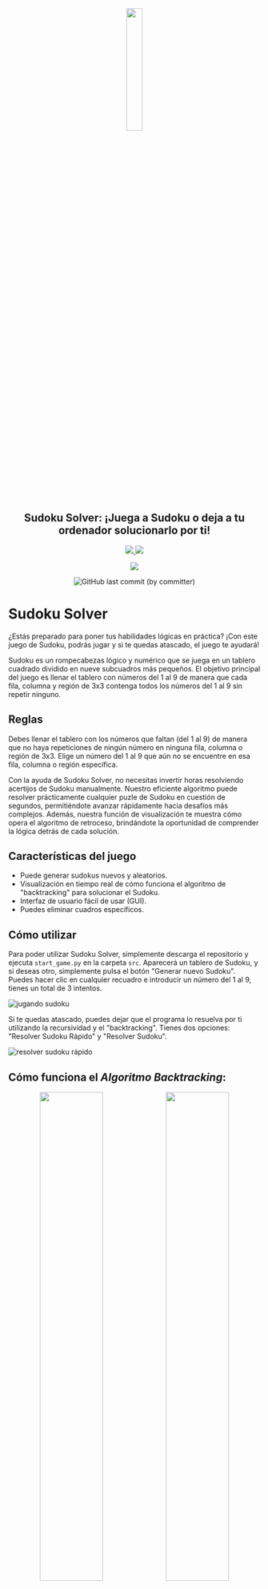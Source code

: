 <div align="center">
    <img width="25%" src="https://github.com/rconnolly2/Juego_Sudoku_Backtracking/blob/main/img/logo_high_res.png?raw=true">
    <h2>Sudoku Solver: ¡Juega a Sudoku o deja a tu ordenador solucionarlo por ti!</h2>
</div>

<div align="center">
    <a href="https://github.com/rconnolly2/Juego_Sudoku_Backtracking/blob/main/LICENSE">
      <img src="https://img.shields.io/badge/license-MIT-informational">
    </a>
    <a href="https://www.python.org/">
    	<img src="https://img.shields.io/badge/python-v3.11.1-informational">
    </a>
</div>

<p align="center">
	<img src="http://ForTheBadge.com/images/badges/made-with-python.svg">
</p>
<div align="center">
	<img alt="GitHub last commit (by committer)" src="https://img.shields.io/github/last-commit/rconnolly2/Juego_Sudoku_Backtracking">
</div>

# Sudoku Solver

¿Estás preparado para poner tus habilidades lógicas en práctica? ¡Con este juego de Sudoku, podrás jugar y si te quedas atascado, el juego te ayudará!

Sudoku es un rompecabezas lógico y numérico que se juega en un tablero cuadrado dividido en nueve subcuadros más pequeños. El objetivo principal del juego es llenar el tablero con números del 1 al 9 de manera que cada fila, columna y región de 3x3 contenga todos los números del 1 al 9 sin repetir ninguno.

## Reglas
Debes llenar el tablero con los números que faltan (del 1 al 9) de manera que no haya repeticiones de ningún número en ninguna fila, columna o región de 3x3. Elige un número del 1 al 9 que aún no se encuentre en esa fila, columna o región específica.

Con la ayuda de Sudoku Solver, no necesitas invertir horas resolviendo acertijos de Sudoku manualmente. Nuestro eficiente algoritmo puede resolver prácticamente cualquier puzle de Sudoku en cuestión de segundos, permitiéndote avanzar rápidamente hacia desafíos más complejos. Además, nuestra función de visualización te muestra cómo opera el algoritmo de retroceso, brindándote la oportunidad de comprender la lógica detrás de cada solución.

## Características del juego

- Puede generar sudokus nuevos y aleatorios.
- Visualización en tiempo real de cómo funciona el algoritmo de "backtracking" para solucionar el Sudoku.
- Interfaz de usuario fácil de usar (GUI).
- Puedes eliminar cuadros específicos.

## Cómo utilizar

Para poder utilizar Sudoku Solver, simplemente descarga el repositorio y ejecuta `start_game.py` en la carpeta `src`. Aparecerá un tablero de Sudoku, y si deseas otro, simplemente pulsa el botón "Generar nuevo Sudoku". Puedes hacer clic en cualquier recuadro e introducir un número del 1 al 9, tienes un total de 3 intentos.

![jugando sudoku](https://github.com/rconnolly2/Juego_Sudoku_Backtracking/blob/main/img/guia.gif?raw=true)

Si te quedas atascado, puedes dejar que el programa lo resuelva por ti utilizando la recursividad y el "backtracking". Tienes dos opciones: "Resolver Sudoku Rápido" y "Resolver Sudoku".

![resolver sudoku rápido](https://github.com/rconnolly2/Juego_Sudoku_Backtracking/blob/main/img/resolver_sudoku_rapido.gif?raw=true)

## Cómo funciona el **_Algoritmo Backtracking_**:
<div align="center">
	<img width="50%" src="https://github.com/rconnolly2/Juego_Sudoku_Backtracking/blob/main/img/resolver_sudoku_backtracking.gif?raw=true"><img width="50%" src="https://github.com/rconnolly2/Juego_Sudoku_Backtracking/blob/main/img/backtracking_explicado.png">
</div>

## Entradas

| Teclas               | Acciones                             |
|----------------------|-------------------------------------|
| `Clic izquierdo ratón` | Selecciona el cuadro a editar.      |
| `Teclas del 1-9`     | Números válidos para el juego Sudoku. |

## Instalación

- Clona este repositorio:
```
git clone https://github.com/rconnolly2/Juego_Sudoku_Backtracking.git
```

**O también**

- Descarga el ZIP del repositorio y descomprímelo.
- Cambia a la carpeta o ábrela.
- Ejecuta `setup_windows.py` o `.bat`.
```
python setup_windows.py
```
**O también**
```
.\setup_windows.bat
```
- Ahora tienes un entorno virtual que puedes activar en la carpeta `Scripts\activate.bat`.
- Para iniciar el juego, ve a la carpeta `src`:
```
python start_game.py
```

## Conclusión

Si disfrutas de los desafíos que plantea el Sudoku, Sudoku Solver se presenta como la herramienta ideal para resolverlos de manera rápida y sencilla. Gracias a su potente algoritmo y su interfaz intuitiva, te encontrarás resolviendo acertijos en un abrir y cerrar de ojos. Además, el Sudoku es una excelente forma de ejercitar tu mente y mejorar tus habilidades cognitivas, lo que lo convierte en un juego entretenido y estimulante para personas de todas las edades. Entonces, ¿por qué esperar más? ¡Descarga Sudoku Solver hoy mismo y comienza a disfrutar del desafío!
<p align='center'><b>Made with ❤ by Robert Connolly</b></p>

